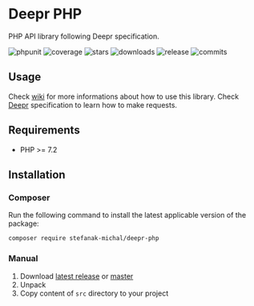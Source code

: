 # Deepr PHP

PHP API library following Deepr specification.

![phpunit](https://img.shields.io/badge/phpunit-passed-success) ![coverage](https://img.shields.io/badge/coverage-94%25-green) ![stars](https://img.shields.io/github/stars/stefanak-michal/deepr-php) ![downloads](https://img.shields.io/packagist/dt/stefanak-michal/deepr-php) ![release](https://img.shields.io/github/v/release/stefanak-michal/deepr-php) ![commits](https://img.shields.io/github/commits-since/stefanak-michal/deepr-php/latest)

## Usage

Check [wiki](https://github.com/stefanak-michal/deepr-php/wiki) for more informations about how to use this library. Check [Deepr](https://github.com/deeprjs/deepr) specification to learn how to make requests.

## Requirements

- PHP >= 7.2

## Installation

### Composer

Run the following command to install the latest applicable version of the package:

```composer require stefanak-michal/deepr-php```

### Manual

1. Download [latest release](https://github.com/stefanak-michal/deepr-php/releases/latest) or [master](https://github.com/stefanak-michal/deepr-php)
2. Unpack
3. Copy content of ```src``` directory to your project
